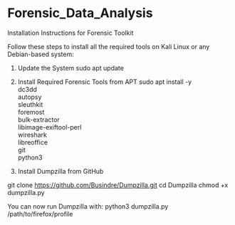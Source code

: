 # Forensic_Data_Analysis




Installation Instructions for Forensic Toolkit

Follow these steps to install all the required tools on Kali Linux or any Debian-based system:

1. Update the System
sudo apt update
2. Install Required Forensic Tools from APT
sudo apt install -y \
  dc3dd \
  autopsy \
  sleuthkit \
  foremost \
  bulk-extractor \
  libimage-exiftool-perl \
  wireshark \
  libreoffice \
  git \
  python3

3. Install Dumpzilla from GitHub

git clone https://github.com/Busindre/Dumpzilla.git
cd Dumpzilla
chmod +x dumpzilla.py

You can now run Dumpzilla with:
python3 dumpzilla.py /path/to/firefox/profile

